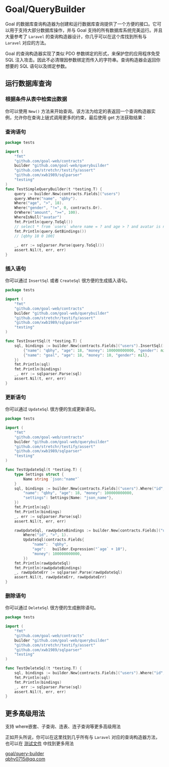 # Goal/QueryBuilder
Goal 的数据库查询构造器为创建和运行数据库查询提供了一个方便的接口。它可以用于支持大部分数据库操作，并与 Goal 支持的所有数据库系统完美运行。并且大量参考了 `Laravel` 的查询构造器设计，你几乎可以在这个库找到所有与 `Laravel` 对应的方法。

Goal 的查询构造器实现了类似 PDO 参数绑定的形式，来保护您的应用程序免受 SQL 注入攻击。因此不必清理因参数绑定而传入的字符串。查询构造器会返回你想要的 SQL 语句以及绑定参数。

## 运行数据库查询
### 根据条件从表中检索出数据
你可以使用 `New()` 方法来开始查询。该方法为给定的表返回一个查询构造器实例，允许你在查询上链式调用更多的约束，最后使用 get 方法获取结果：

### 查询语句
```go
package tests

import (
	"fmt"
	"github.com/goal-web/contracts"
	builder "github.com/goal-web/querybuilder"
	"github.com/stretchr/testify/assert"
	"github.com/xwb1989/sqlparser"
	"testing"
)
func TestSimpleQueryBuilder(t *testing.T) {
    query := builder.New[contracts.Fields]("users")
    query.Where("name", "qbhy").
    Where("age", ">", 18).
    Where("gender", "!=", 0, contracts.Or).
    OrWhere("amount", ">=", 100).
    WhereIsNull("avatar")
    fmt.Println(query.ToSql())
    // select * from `users` where name = ? and age > ? and avatar is null or gender != ? or amount >= ?
    fmt.Println(query.GetBindings())
    // [qbhy 18 0 100]
    
    _, err := sqlparser.Parse(query.ToSql())
    assert.Nil(t, err, err)
}
```

### 插入语句
你可以通过 `InsertSql` 或者 `CreateSql` 很方便的生成插入语句。
```go
package tests

import (
	"fmt"
	"github.com/goal-web/contracts"
	builder "github.com/goal-web/querybuilder"
	"github.com/stretchr/testify/assert"
	"github.com/xwb1989/sqlparser"
	"testing"
)

func TestInsertSql(t *testing.T) {
	sql, bindings := builder.New[contracts.Fields]("users").InsertSql([]contracts.Fields{
		{"name": "qbhy", "age": 18, "money": 100000000000, "gender": nil},
		{"name": "goal", "age": 18, "money": 10, "gender": nil},
	})
	fmt.Println(sql)
	fmt.Println(bindings)
	_, err := sqlparser.Parse(sql)
	assert.Nil(t, err, err)
}
```
 
### 更新语句
你可以通过 `UpdateSql` 很方便的生成更新语句。
```go
package tests

import (
	"fmt"
	"github.com/goal-web/contracts"
	builder "github.com/goal-web/querybuilder"
	"github.com/stretchr/testify/assert"
	"github.com/xwb1989/sqlparser"
	"testing"
)

func TestUpdateSql(t *testing.T) {
	type Settings struct {
		Name string `json:"name"`
	}
	sql, bindings := builder.New[contracts.Fields]("users").Where("id", ">", 1).UpdateSql(contracts.Fields{
		"name": "qbhy", "age": 18, "money": 100000000000,
		"settings": Settings{Name: "json_name"},
	})
	fmt.Println(sql)
	fmt.Println(bindings)
	_, err := sqlparser.Parse(sql)
	assert.Nil(t, err, err)

	rawUpdateSql, rawUpdateBindings := builder.New[contracts.Fields]("users").
		Where("id", ">", 1).
		UpdateSql(contracts.Fields{
			"name":  "qbhy",
			"age":   builder.Expression("`age` + 10"),
			"money": 100000000000,
		})
	fmt.Println(rawUpdateSql)
	fmt.Println(rawUpdateBindings)
	_, rawUpdateErr := sqlparser.Parse(rawUpdateSql)
	assert.Nil(t, rawUpdateErr, rawUpdateErr)
}
```

### 删除语句
你可以通过 `DeleteSql` 很方便的生成删除语句。
```go
package tests

import (
	"fmt"
	"github.com/goal-web/contracts"
	builder "github.com/goal-web/querybuilder"
	"github.com/stretchr/testify/assert"
	"github.com/xwb1989/sqlparser"
	"testing"
)

func TestDeleteSql(t *testing.T) {
	sql, bindings := builder.New[contracts.Fields]("users").Where("id", ">", 1).DeleteSql()
	fmt.Println(sql)
	fmt.Println(bindings)
	_, err := sqlparser.Parse(sql)
	assert.Nil(t, err, err)
}
```

## 更多高级用法
支持 where嵌套、子查询、连表、连子查询等更多高级用法

正如开头所说，你可以在这里找到几乎所有与 `Laravel` 对应的查询构造器方法，也可以在 [测试文件](tests/querybuilder_test.go) 中找到更多用法

[goal/query-builder](https://github.com/goal-web/querybuilder)  
qbhy0715@qq.com
